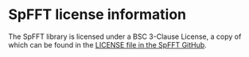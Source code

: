 # SpFFT license information

The SpFFT library is licensed under a 
BSC 3-Clause License,
a copy of which can be found in the
[LICENSE file in the SpFFT GitHub](https://github.com/eth-cscs/SpFFT/blob/master/LICENSE).
